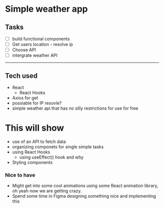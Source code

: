 # Simple weather app
## Tasks
- [ ] build functional components
- [ ] Get users location - resolve ip 
- [ ] Choose API
- [ ] intergrate weather API

---
## Tech used

- React
  - React Hooks
- Axios for get
- possiable for IP resovle?
- simple weather api that has no silly restrictions for use for free
# 
# This will show

- use of an API to fetch data
- organizing componets for single simple tasks
- using React Hooks 
  - using useEffect() hook and why
- Styling components

### Nice to have
- Might get into some cool animations using some React animation library, oh yeah now we are getting crazy. 
- Spend some time in Figma designing something nice and implementing this




